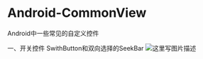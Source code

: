 # Android-CommonView
Android中一些常见的自定义控件

一、开关控件 SwithButton和双向选择的SeekBar
![这里写图片描述](http://img.blog.csdn.net/20170817191308453?watermark/2/text/aHR0cDovL2Jsb2cuY3Nkbi5uZXQvd3h6MTE3OTUwMzQyMg==/font/5a6L5L2T/fontsize/400/fill/I0JBQkFCMA==/dissolve/70/gravity/SouthEast)